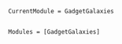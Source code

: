 ```@meta
CurrentModule = GadgetGalaxies
```

```@index
```

```@autodocs
Modules = [GadgetGalaxies]
```
